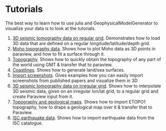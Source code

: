 # Tutorials

The best way to learn how to use julia and GeophysicalModelGenerator to visualize your data is to look at the tutorials.

1. [3D seismic tomography data on regular grid](./tutorial_load3DSeismicData.md). Demonstrates how to load 3D data that are defined on a regular longitude/latitude/depth grid.
2. [Moho topography data](./tutorial_MohoTopo.md). Shows how to plot Moho data as 3D points in paraview, and how to fit a surface through it.
3. [Topography](./tutorial_GMT_Topography.md). Shows how to quickly obtain the topography of any part of the world using GMT & transfer that to paraview.
4. [Coastlines](./tutorial_Coastlines.md). Shows how to generate land/sea surfaces.
5. [Import screenshots](./tutorial_Screenshot_To_Paraview.md). Gives examples how you can easily import screenshots from published papers and visualize them in 3D 
6. [3D seismic tomography data on irregular grid](./tutorial_loadirregular3DSeismicData.md). Shows how to interpolate 3D seismic data, given on an irregular lon/lat grid, to a regular grid and create Paraview input from it.
7. [Topography and geological maps](./tutorial_GMT_Topography_GeologicalMap.md). Shows how to import ETOPO1 topography, how to drape a geological map over it & transfer that to Paraview.
7. [ISC earthquake data](./tutorial_ISC_data.md). Shows how to import earthquake data from the ISC catalogue.
